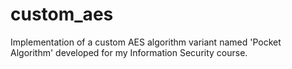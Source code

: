# custom_aes

Implementation of a custom AES algorithm variant named 'Pocket Algorithm' developed for my Information Security course.
